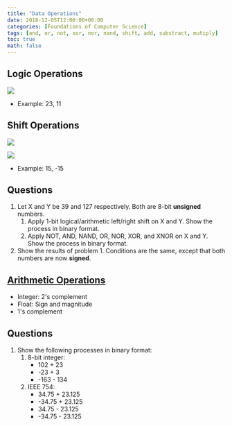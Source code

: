 ```yaml
---
title: "Data Operations"
date: 2018-12-05T12:00:00+08:00
categories: [Foundations of Computer Science]
tags: [and, or, not, xor, nor, nand, shift, add, substract, mutiply]
toc: true
math: false
---
```


## Logic Operations

![](https://cdn-images-1.medium.com/max/1200/1*zq3cbyx-xd_SRq8EwzER0w.jpeg)

- Example: 23, 11

## Shift Operations

![](https://open4tech.com/wp-content/uploads/2016/11/Logical_Shift.jpg)

![](https://open4tech.com/wp-content/uploads/2016/11/Arithmetic_Shift.jpg)

- Example: 15, -15

## Questions

1. Let X and Y be 39 and 127 respectively. Both are 8-bit **unsigned** numbers.
    1. Apply 1-bit logical/arithmetic left/right shift on X and Y. Show the process in binary format.
    2. Apply NOT, AND, NAND, OR, NOR, XOR, and XNOR on X and Y. Show the process in binary format.
2. Show the results of problem 1. Conditions are the same, except that both numbers are now **signed**.

## [Arithmetic Operations](http://pages.cs.wisc.edu/~smoler/x86text/lect.notes/arith.int.html)

- Integer: 2's complement
- Float: Sign and magnitude
- 1's complement

## Questions

1. Show the following processes in binary format:
    1. 8-bit integer:
        - 102 + 23
        - -23 + 3
        - -163 - 134
    2. IEEE 754:
        - 34.75 + 23.125
        - -34.75 + 23.125
        - 34.75 - 23.125
        - -34.75 - 23.125
